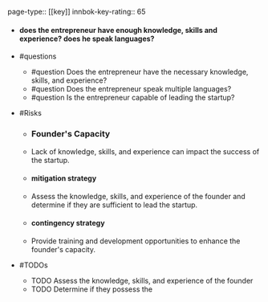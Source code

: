 page-type:: [[key]]
innbok-key-rating:: 65
- #### does the entrepreneur have enough knowledge, skills and experience? does he speak languages?
- #questions
  - #question Does the entrepreneur have the necessary knowledge, skills, and experience?
  - #question Does the entrepreneur speak multiple languages?
  - #question Is the entrepreneur capable of leading the startup?
- #Risks

  - ### Founder's Capacity
  - Lack of knowledge, skills, and experience can impact the success of the startup.
  - #### mitigation strategy
  - Assess the knowledge, skills, and experience of the founder and determine if they are sufficient to lead the startup.
  - #### contingency strategy
  - Provide training and development opportunities to enhance the founder's capacity.
- #TODOs
  - TODO Assess the knowledge, skills, and experience of the founder
  - TODO  Determine if they possess the



